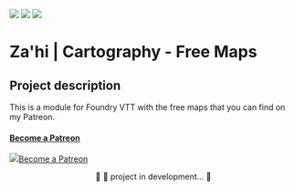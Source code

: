 <img src="https://img.shields.io/static/v1?label=Version&message=1.0.1&color=F96854&style=flat&logo=Zahi"/>	[<img src="https://img.shields.io/static/v1?label=Licence&message=MIT&color=007BFC&style=flat&logo=Zahi"/>](https://raw.githubusercontent.com/zahiomago/zahi-cartography-free-maps/main/LICENSE)	<img src="https://img.shields.io/static/v1?label=Status&message=InDevelopment&color=7159c1&style=flat&logo=Zahi"/>



# Za'hi | Cartography - Free Maps

## Project description
<p>This is a module for Foundry VTT with the free maps that you can find on my Patreon.</p>
<h4>
    <a href="https://www.patreon.com/bePatron?u=31873025">Become a Patreon</a>
</h4>
<img src="https://images.squarespace-cdn.com/content/v1/560c1d39e4b0b4fae0c9cf2a/1567548955044-WVD994WZP76EWF15T0L3/ke17ZwdGBToddI8pDm48kJmBzLZdmJSJSkqLzys5o4tZw-zPPgdn4jUwVcJE1ZvWEtT5uBSRWt4vQZAgTJucoTqqXjS3CfNDSuuf31e0tVHhgAiQuGK0wj0RcaAZqvUVLlLJefF9IHzGGHKuNXreiJu3E9Ef3XsXP1C_826c-iU/Patreon+Button.png"/><a href="https://www.patreon.com/bePatron?u=31873025">Become a Patreon</a>
<p align="center">
	🚧 🚀 project in development...  🚧
</p>
